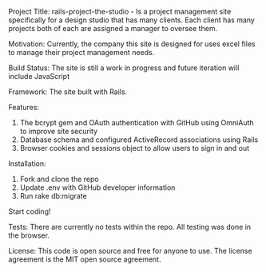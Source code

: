 Project Title: 
	rails-project-the-studio - Is a project management site specifically for a design studio that has many clients. Each client has 	many projects both of each are assigned a manager to oversee them.

Motivation:
	Currently, the company this site is designed for uses excel files to manage their project management needs.

Build Status:
	The site is still a work in progress and future iteration will include JavaScript

Framework:
	The site built with Rails.

Features:
1.	The bcrypt gem and OAuth authentication with GitHub using OmniAuth to improve site security
2.	Database schema and configured ActiveRecord associations using Rails
3.	Browser cookies and sessions object to allow users to sign in and out

Installation:
1.	Fork and clone the repo
2.	Update .env with GitHub developer information
3.	Run rake db:migrate

Start coding!

Tests:
	There are currently no tests within the repo. All testing was done in the browser.

License:
	This code is open source and free for anyone to use. The license agreement is the MIT open source agreement.


